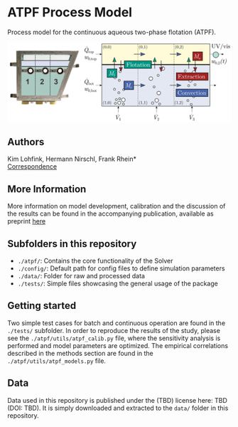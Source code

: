 # ATPF Process Model
Process model for the continuous aqueous two-phase flotation (ATPF).

![ATPF Model Scheme](data/atpf_scheme_photo.png)

## Authors
Kim Lohfink, Hermann Nirschl, Frank Rhein* \
[Correspondence](mailto:frank.rhein@kit.edu)

## More Information
More information on model development, calibration and the discussion of the results can be found in the accompanying publication, available as preprint [here](about:blank) 

## Subfolders in this repository
- `./atpf/`: Contains the core functionality of the Solver
- `./config/`: Default path for config files to define simulation parameters
- `./data/`: Folder for raw and processed data
- `./tests/`: Simple files showcasing the general usage of the package

## Getting started
Two simple test cases for batch and continuous operation are found in the `./tests/` subfolder. In order to reproduce the results of the study, please see the `./atpf/utils/atpf_calib.py` file, where the sensitivity analysis is performed and model parameters are optimized. The empirical correlations described in the methods section are found in the `./atpf/utils/atpf_models.py` file.

## Data 
Data used in this repository is published under the (TBD) license here: TBD (DOI: TBD). It is simply downloaded and extracted to the `data/` folder in this repository. 

